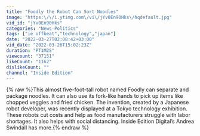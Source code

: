 ```yaml
---
title: "Foodly the Robot Can Sort Noodles"
image: "https:\/\/i.ytimg.com\/vi\/jYv0En90Hks\/hqdefault.jpg"
vid_id: "jYv0En90Hks"
categories: "News-Politics"
tags: ["ie offbeat","technology","japan"]
date: "2022-03-27T02:08:42+03:00"
vid_date: "2022-03-26T15:02:23Z"
duration: "PT1M2S"
viewcount: "37151"
likeCount: "1162"
dislikeCount: ""
channel: "Inside Edition"
---
```

{% raw %}This almost five-foot-tall robot named Foodly can separate and package noodles. It can also use its fork-like hands to pick up items like chopped veggies and fried chicken. The invention, created by a Japanese robot developer, was recently displayed at a Tokyo technology exhibition. These robots cut costs and help as food manufacturers struggle with labor shortages. It also helps with social distancing. Inside Edition Digital’s Andrea Swindall has more.{% endraw %}

